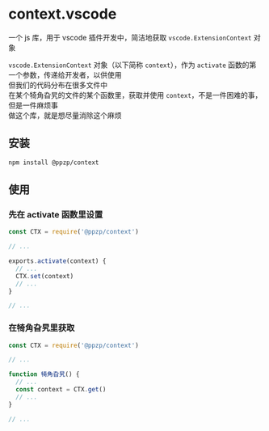 # context.vscode
一个 js 库，用于 vscode 插件开发中，简洁地获取 `vscode.ExtensionContext` 对象  

`vscode.ExtensionContext` 对象（以下简称 `context`），作为 `activate` 函数的第一个参数，传递给开发者，以供使用  
但我们的代码分布在很多文件中  
在某个犄角旮旯的文件的某个函数里，获取并使用 `context`，不是一件困难的事，但是一件麻烦事  
做这个库，就是想尽量消除这个麻烦  

## 安装
``` bash
npm install @ppzp/context
```

## 使用
### 先在 activate 函数里设置
``` js
const CTX = require('@ppzp/context')

// ...

exports.activate(context) {
  // ...
  CTX.set(context)
  // ...
}

// ...
```

### 在犄角旮旯里获取
``` js
const CTX = require('@ppzp/context')

// ...

function 犄角旮旯() {
  // ...
  const context = CTX.get()
  // ...
}

// ...
```
